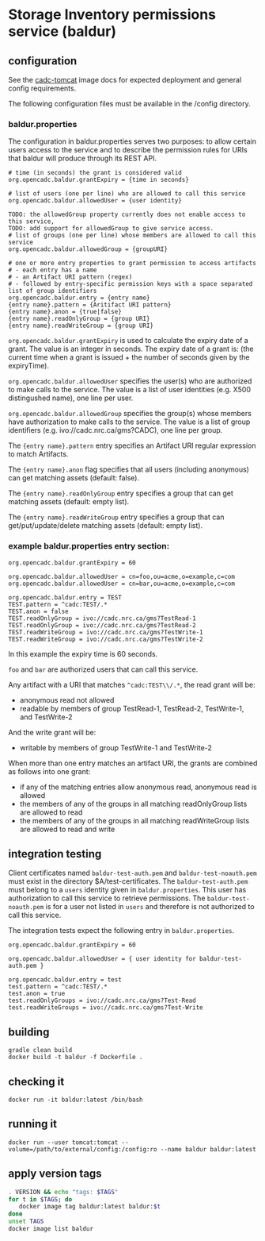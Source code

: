# Storage Inventory permissions service (baldur)

## configuration
See the <a href="https://github.com/opencadc/docker-base/tree/master/cadc-tomcat">cadc-tomcat</a> image docs 
for expected deployment and general config requirements.

The following configuration files must be available in the /config directory.

### baldur.properties

The configuration in baldur.properties serves two purposes:  to allow certain users access to the service and to describe the permission rules for URIs that baldur will produce through its REST API.
```
# time (in seconds) the grant is considered valid 
org.opencadc.baldur.grantExpiry = {time in seconds}

# list of users (one per line) who are allowed to call this service
org.opencadc.baldur.allowedUser = {user identity}

TODO: the allowedGroup property currently does not enable access to this service,
TODO: add support for allowedGroup to give service access.
# list of groups (one per line) whose members are allowed to call this service
org.opencadc.baldur.allowedGroup = {groupURI}

# one or more entry properties to grant permission to access artifacts
# - each entry has a name
# - an Artifact URI pattern (regex)
# - followed by entry-specific permission keys with a space separated list of group identifiers
org.opencadc.baldur.entry = {entry name}
{entry name}.pattern = {Aritifact URI pattern}
{entry name}.anon = {true|false}
{entry name}.readOnlyGroup = {group URI}
{entry name}.readWriteGroup = {group URI}
```
`org.opencadc.baldur.grantExpiry` is used to calculate the expiry date of a grant. The value is an integer in seconds. The expiry date of a grant is: (the current time when a grant is issued + the number of seconds given by the expiryTime).

`org.opencadc.baldur.allowedUser` specifies the user(s) who are authorized to make calls to the service. The value is a list of user identities (e.g. X500 distingushed name), one line per user.

`org.opencadc.baldur.allowedGroup` specifies the group(s) whose members have authorization to make calls to the service. The value is a list of group identifiers (e.g. ivo://cadc.nrc.ca/gms?CADC), one line per group.

The `{entry name}.pattern` entry specifies an Artifact URI regular expression to match Artifacts.

The `{entry name}.anon` flag specifies that all users (including anonymous) can get matching assets (default: false).

The `{entry name}.readOnlyGroup` entry specifies a group that can get matching assets (default: empty list).

The `{entry name}.readWriteGroup` entry specifies a group that can get/put/update/delete matching assets (default: empty list).

### example baldur.properties entry section:
```
org.opencadc.baldur.grantExpiry = 60

org.opencadc.baldur.allowedUser = cn=foo,ou=acme,o=example,c=com 
org.opencadc.baldur.allowedUser = cn=bar,ou=acme,o=example,c=com

org.opencadc.baldur.entry = TEST
TEST.pattern = ^cadc:TEST/.*
TEST.anon = false
TEST.readOnlyGroup = ivo://cadc.nrc.ca/gms?TestRead-1
TEST.readOnlyGroup = ivo://cadc.nrc.ca/gms?TestRead-2
TEST.readWriteGroup = ivo://cadc.nrc.ca/gms?TestWrite-1 
TEST.readWriteGroup = ivo://cadc.nrc.ca/gms?TestWrite-2
```

In this example the expiry time is 60 seconds. 

`foo` and `bar` are authorized users that can call this service.

Any artifact with a URI that matches `^cadc:TEST\\/.*`, the read grant will be:
* anonymous read not allowed
* readable by members of group TestRead-1, TestRead-2, TestWrite-1, and TestWrite-2

And the write grant will be:
* writable by members of group TestWrite-1 and TestWrite-2

When more than one entry matches an artifact URI, the grants are combined as follows into one grant:
* if any of the matching entries allow anonymous read, anonymous read is allowed
* the members of any of the groups in all matching readOnlyGroup lists are allowed to read
* the members of any of the groups in all matching readWriteGroup lists are allowed to read and write


## integration testing

Client certificates named `baldur-test-auth.pem` and `baldur-test-noauth.pem` must exist in the directory $A/test-certificates.
The `baldur-test-auth.pem` must belong to a `users` identity given in `baldur.properties`. This user has authorization to call this service to retrieve permissions.
The `baldur-test-noauth.pem` is for a user not listed in `users` and therefore is not authorized to call this service.

The integration tests expect the following entry in `baldur.properties`. 
```
org.opencadc.baldur.grantExpiry = 60

org.opencadc.baldur.allowedUser = { user identity for baldur-test-auth.pem }

org.opencadc.baldur.entry = test
test.pattern = ^cadc:TEST/.*
test.anon = true
test.readOnlyGroups = ivo://cadc.nrc.ca/gms?Test-Read
test.readWriteGroups = ivo://cadc.nrc.ca/gms?Test-Write
```

## building

```
gradle clean build
docker build -t baldur -f Dockerfile .
```

## checking it
```
docker run -it baldur:latest /bin/bash
```

## running it
```
docker run --user tomcat:tomcat --volume=/path/to/external/config:/config:ro --name baldur baldur:latest
```

## apply version tags
```bash
. VERSION && echo "tags: $TAGS" 
for t in $TAGS; do
   docker image tag baldur:latest baldur:$t
done
unset TAGS
docker image list baldur
```

